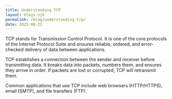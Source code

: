 ```yaml
---
title: Understanding TCP
layout: blogs.njk
permalink: /blog/understanding-tcp/
date: 2025-08-21
---
```


TCP stands for Transmission Control Protocol. It is one of the core protocols of the Internet Protocol Suite and ensures reliable, ordered, and error-checked delivery of data between applications.

TCP establishes a connection between the sender and receiver before transmitting data. It breaks data into packets, numbers them, and ensures they arrive in order. If packets are lost or corrupted, TCP will retransmit them.

Common applications that use TCP include web browsers (HTTP/HTTPS), email (SMTP), and file transfers (FTP).
